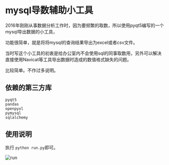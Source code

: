 
# mysql导数辅助小工具

2016年刚刚从事数据分析工作时，因为要频繁的取数，所以使用pyqt5编写的一个mysql导出数据的小工具，

功能很简单，就是将将mysql的查询结果导出为excel或者csv文件。

当时写这个小工具的初衷是给办公室内不会使用sql的同事取数用，另外可以解决直接使用Navicat等工具导出数据时造成的数值格式缺失的问题。

比较简单。不作过多说明。
## 依赖的第三方库

```
pyqt5
pandas
openpyxl
pymysql
sqlalchemy
```

## 使用说明

执行 `python run.py`即可。



![run](/screenshot/run.gif)
